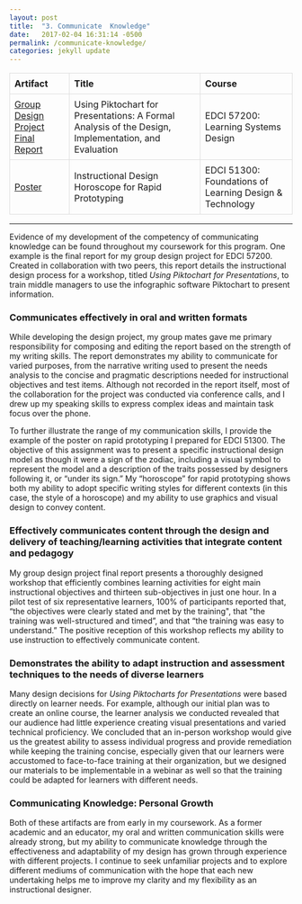 ```yaml
---
layout: post
title:  "3. Communicate  Knowledge"
date:   2017-02-04 16:31:14 -0500
permalink: /communicate-knowledge/
categories: jekyll update
---
```

<style>
table {
    border-collapse: collapse;
    width: 100%;
}

td, th {
    border: 1px solid #dddddd;
    text-align: left;
    padding: 8px;
}

</style>

| Artifact       | Title      | Course  |
| ---------------|------------| --------|
| [Group Design Project Final Report]({{site.url}}/LDTportfolio/docs/Wochna_EDCI572_FinalGroupReport.pdf)| Using Piktochart for Presentations: A Formal Analysis of the Design, Implementation, and Evaluation| EDCI 57200: Learning Systems Design |
| [Poster]({{site.url}}/LDTportfolio/docs/Wochna_EDCI513_HoroscopeRapidPrototyping.pdf)| Instructional Design Horoscope for Rapid Prototyping | EDCI 51300: Foundations of Learning Design & Technology |

-----
<p></p>

Evidence of my development of the competency of communicating knowledge can be found throughout my coursework for this program. One example is the final report for my group design project for EDCI 57200. Created in collaboration with two peers, this report details the instructional design process for a workshop, titled *Using Piktochart for Presentations*, to train middle managers to use the infographic software Piktochart to present information.

### Communicates effectively in oral and written formats

While developing the design project, my group mates gave me primary responsibility for composing and editing the report based on the strength of my writing skills. The report demonstrates my ability to communicate for varied purposes, from the narrative writing used to present the needs analysis to the concise and pragmatic descriptions needed for instructional objectives and test items. Although not recorded in the report itself, most of the collaboration for the project was conducted via conference calls, and I drew up my speaking skills to express complex ideas and maintain task focus over the phone.


To further illustrate the range of my communication skills, I provide the example of the poster on rapid prototyping I prepared for EDCI 51300. The objective of this assignment was to present a specific instructional design model as though it were a sign of the zodiac, including a visual symbol to represent the model and a description of the traits possessed by designers following it, or “under its sign.” My “horoscope” for rapid prototyping shows both my ability to adopt specific writing styles for different contexts (in this case, the style of a horoscope) and my ability to use graphics and visual design to convey content.

### Effectively communicates content through the design and delivery of teaching/learning activities that integrate content and pedagogy

My group design project final report presents a thoroughly designed workshop that efficiently combines learning activities for eight main instructional objectives and thirteen sub-objectives in just one hour. In a pilot test of six representative learners, 100% of participants reported that, “the objectives were clearly stated and met by the training", that "the training was well-structured and timed”, and that “the training was easy to understand.” The positive reception of this workshop reflects my ability to use instruction to effectively communicate content.

### Demonstrates the ability to adapt instruction and assessment techniques to the needs of diverse learners

Many design decisions for *Using Piktocharts for Presentations* were based directly on learner needs. For example, although our initial plan was to create an online course, the learner analysis we conducted revealed that our audience had little experience creating visual presentations and varied technical proficiency. We concluded that an in-person workshop would give us the greatest ability to assess individual progress and provide remediation while keeping the training concise, especially given that our learners were accustomed to face-to-face training at their organization, but we designed our materials to be implementable in a webinar as well so that the training could be adapted for learners with different needs.

### Communicating Knowledge: Personal Growth

Both of these artifacts are from early in my coursework. As a former academic and an educator, my oral and written communication skills were already strong, but my ability to communicate knowledge through the effectiveness and adaptability of my design has grown through experience with different projects. I continue to seek unfamiliar projects and to explore different mediums of communication with the hope that each new undertaking helps me to improve my clarity and my flexibility as an instructional designer.



